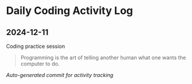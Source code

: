 # Daily Coding Activity Log

## 2024-12-11

Coding practice session

> Programming is the art of telling another human what one wants the computer to do.

*Auto-generated commit for activity tracking*
